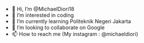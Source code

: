 - 👋 Hi, I’m @MichaelDiori18
- 👀 I’m interested in coding
- 🌱 I’m currently learning Politeknik Negeri Jakarta
- 💞️ I’m looking to collaborate on Google
- 📫 How to reach me (My instagram : @michaeldiori)

<!---
MichaelDiori18/MichaelDiori18 is a ✨ special ✨ repository because its `README.md` (this file) appears on your GitHub profile.
You can click the Preview link to take a look at your changes.
--->
